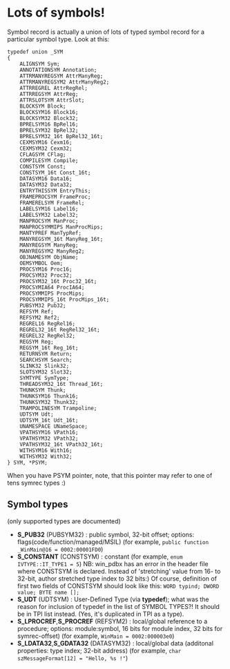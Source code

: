 # Lots of symbols! #
Symbol record is actually a union of lots of typed symbol record for a particular symbol type.
Look at this:
```
typedef union _SYM
{
	ALIGNSYM Sym;
	ANNOTATIONSYM Annotation;
	ATTRMANYREGSYM AttrManyReg;
	ATTRMANYREGSYM2 AttrManyReg2;
	ATTRREGREL AttrRegRel;
	ATTRREGSYM AttrReg;
	ATTRSLOTSYM AttrSlot;
	BLOCKSYM Block;
	BLOCKSYM16 Block16;
	BLOCKSYM32 Block32;
	BPRELSYM16 BpRel16;
	BPRELSYM32 BpRel32;
	BPRELSYM32_16t BpRel32_16t;
	CEXMSYM16 Cexm16;
	CEXMSYM32 Cexm32;
	CFLAGSYM CFlag;
	COMPILESYM Compile;
	CONSTSYM Const;
	CONSTSYM_16t Const_16t;
	DATASYM16 Data16;
	DATASYM32 Data32;
	ENTRYTHISSYM EntryThis;
	FRAMEPROCSYM FrameProc;
	FRAMERELSYM FrameRel;
	LABELSYM16 Label16;
	LABELSYM32 Label32;
	MANPROCSYM ManProc;
	MANPROCSYMMIPS ManProcMips;
	MANTYPREF ManTypRef;
	MANYREGSYM_16t ManyReg_16t;
	MANYREGSYM ManyReg;
	MANYREGSYM2 ManyReg2;
	OBJNAMESYM ObjName;
	OEMSYMBOL Oem;
	PROCSYM16 Proc16;
	PROCSYM32 Proc32;
	PROCSYM32_16t Proc32_16t;
	PROCSYMIA64 ProcIA64;
	PROCSYMMIPS ProcMips;
	PROCSYMMIPS_16t ProcMips_16t;
	PUBSYM32 Pub32;
	REFSYM Ref;
	REFSYM2 Ref2;
	REGREL16 RegRel16;
	REGREL32_16t RegRel32_16t;
	REGREL32 RegRel32;
	REGSYM Reg;
	REGSYM_16t Reg_16t;
	RETURNSYM Return;
	SEARCHSYM Search;
	SLINK32 Slink32;
	SLOTSYM32 Slot32;
	SYMTYPE SymType;
	THREADSYM32_16t Thread_16t;
	THUNKSYM Thunk;
	THUNKSYM16 Thunk16;
	THUNKSYM32 Thunk32;
	TRAMPOLINESYM Trampoline;
	UDTSYM Udt;
	UDTSYM_16t Udt_16t;
	UNAMESPACE UNameSpace;
	VPATHSYM16 VPath16;
	VPATHSYM32 VPath32;
	VPATHSYM32_16t VPath32_16t;
	WITHSYM16 With16;
	WITHSYM32 With32;
} SYM, *PSYM;
```

When you have PSYM pointer, note, that this pointer may refer to one of tens symrec types :)

## Symbol types ##
(only supported types are documented)

  * **S\_PUB32** (PUBSYM32) : public symbol, 32-bit offset; options: flags(code/function/managed/MSIL) (for example, `public function _WinMain@16 = 0002:00001FD0`)
  * **S\_CONSTANT** (CONSTSYM) : constant (for example, `enum IVTYPE::IT_TYPE1 = 5`) NB: win\_pdbx has an error in the header file where CONSTSYM is declared. Instead of 'stretching' value from 16- to 32-bit, author stretched type index to 32 bits:) Of course, definition of first two fields of CONSTSYM should look like this: `WORD typind; DWORD value; BYTE name [];`
  * **S\_UDT** (UDTSYM) : User-Defined Type (via **typedef**); what was the reason for inclusion of typedef in the list of SYMBOL TYPES?! It should be in TPI list instead. (Yes, it's duplicated in TPI as a type).
  * **S\_LPROCREF**,**S\_PROCREF** (REFSYM2) : local/global reference to a procedure; options: module:symbol, 16 bits for module index, 32 bits for symrec-offset) (for example, `WinMain = 0002:000003e0`)
  * **S\_LDATA32**,**S\_GDATA32** (DATASYM32) : local/global data (additonal properties: type index; 32-bit address) (for example, `char szMessageFormat[12] = "Hello, %s !"`)